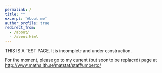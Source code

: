 ```yaml
---
permalink: /
title: ""
excerpt: "About me"
author_profile: true
redirect_from: 
  - /about/
  - /about.html
---
```


THIS IS A TEST PAGE. It is incomplete and under construction. 

For the moment, please go to my current (but soon to be replaced) page at <a href="http://www.maths.lth.se/matstat/staff/umberto/">http://www.maths.lth.se/matstat/staff/umberto/</a>
